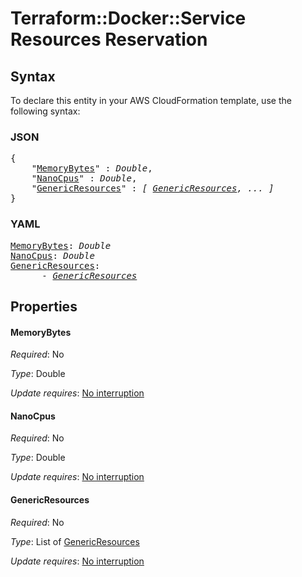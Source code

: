 # Terraform::Docker::Service Resources Reservation

## Syntax

To declare this entity in your AWS CloudFormation template, use the following syntax:

### JSON

<pre>
{
    "<a href="#memorybytes" title="MemoryBytes">MemoryBytes</a>" : <i>Double</i>,
    "<a href="#nanocpus" title="NanoCpus">NanoCpus</a>" : <i>Double</i>,
    "<a href="#genericresources" title="GenericResources">GenericResources</a>" : <i>[ <a href="resources-reservation-genericresources.md">GenericResources</a>, ... ]</i>
}
</pre>

### YAML

<pre>
<a href="#memorybytes" title="MemoryBytes">MemoryBytes</a>: <i>Double</i>
<a href="#nanocpus" title="NanoCpus">NanoCpus</a>: <i>Double</i>
<a href="#genericresources" title="GenericResources">GenericResources</a>: <i>
      - <a href="resources-reservation-genericresources.md">GenericResources</a></i>
</pre>

## Properties

#### MemoryBytes

_Required_: No

_Type_: Double

_Update requires_: [No interruption](https://docs.aws.amazon.com/AWSCloudFormation/latest/UserGuide/using-cfn-updating-stacks-update-behaviors.html#update-no-interrupt)

#### NanoCpus

_Required_: No

_Type_: Double

_Update requires_: [No interruption](https://docs.aws.amazon.com/AWSCloudFormation/latest/UserGuide/using-cfn-updating-stacks-update-behaviors.html#update-no-interrupt)

#### GenericResources

_Required_: No

_Type_: List of <a href="resources-reservation-genericresources.md">GenericResources</a>

_Update requires_: [No interruption](https://docs.aws.amazon.com/AWSCloudFormation/latest/UserGuide/using-cfn-updating-stacks-update-behaviors.html#update-no-interrupt)

